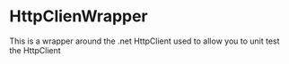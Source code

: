 # HttpClienWrapper
This is a wrapper around the .net HttpClient used to allow you to unit test the HttpClient
